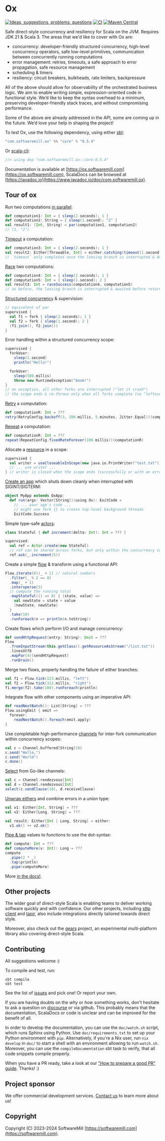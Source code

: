 # Ox

[![Ideas, suggestions, problems, questions](https://img.shields.io/badge/Discourse-ask%20question-blue)](https://softwaremill.community/c/ox)
[![CI](https://github.com/softwaremill/ox/workflows/CI/badge.svg)](https://github.com/softwaremill/ox/actions?query=workflow%3A%22CI%22)
[![Maven Central](https://maven-badges.herokuapp.com/maven-central/com.softwaremill.ox/core_3/badge.svg)](https://maven-badges.herokuapp.com/maven-central/com.softwaremill.ox/core_3)

Safe direct-style concurrency and resiliency for Scala on the JVM. Requires JDK 21 & Scala 3. The areas that we'd like 
to cover with Ox are:

* concurrency: developer-friendly structured concurrency, high-level concurrency operators, safe low-level primitives, 
  communication between concurrently running computations
* error management: retries, timeouts, a safe approach to error propagation, safe resource management
* scheduling & timers
* resiliency: circuit breakers, bulkheads, rate limiters, backpressure

All of the above should allow for observability of the orchestrated business logic. We aim to enable writing simple, 
expression-oriented code in functional style. We’d like to keep the syntax overhead to a minimum, preserving 
developer-friendly stack traces, and without compromising performance.

Some of the above are already addressed in the API, some are coming up in the future. We’d love your help in shaping 
the project!

To test Ox, use the following dependency, using either [sbt](https://www.scala-sbt.org):

```scala
"com.softwaremill.ox" %% "core" % "0.5.4"
```

Or [scala-cli](https://scala-cli.virtuslab.org):

```scala
//> using dep "com.softwaremill.ox::core:0.5.4"
```

Documentation is available at [https://ox.softwaremill.com](https://ox.softwaremill.com), ScalaDocs can be browsed at [https://javadoc.io](https://www.javadoc.io/doc/com.softwaremill.ox).

## Tour of ox

Run two computations [in parallel](https://ox.softwaremill.com/latest/high-level-concurrency/par.html):

```scala mdoc:compile-only
def computation1: Int = { sleep(2.seconds); 1 }
def computation2: String = { sleep(1.second); "2" }
val result1: (Int, String) = par(computation1, computation2)
// (1, "2")
```

[Timeout](https://ox.softwaremill.com/latest/high-level-concurrency/timeout.html) a computation:

```scala mdoc:compile-only
def computation3: Int = { sleep(2.seconds); 1 }
val result2: Either[Throwable, Int] = either.catching(timeout(1.second)(computation3))
// `timeout` only completes once the loosing branch is interrupted & done
```

[Race](https://ox.softwaremill.com/latest/high-level-concurrency/race.html) two computations:

```scala mdoc:compile-only
def computation4: Int = { sleep(2.seconds); 1 }
def computation5: Int = { sleep(1.second); 2 }
val result3: Int = raceSuccess(computation4, computation5)
// as before, the loosing branch is interrupted & awaited before returning a result
```

[Structured concurrency](https://ox.softwaremill.com/latest/structured-concurrency/fork-join.html) & supervision:

```scala mdoc:compile-only
// equivalent of par
supervised {
  val f1 = fork { sleep(2.seconds); 1 }
  val f2 = fork { sleep(1.second); 2 }
  (f1.join(), f2.join())
}
```

Error handling within a structured concurrency scope:

```scala mdoc:compile-only
supervised {
  forkUser:
    sleep(1.second)
    println("Hello!")

  forkUser:
    sleep(500.millis)
    throw new RuntimeException("boom!")
}
// on exception, all other forks are interrupted ("let it crash")
// the scope ends & re-throws only when all forks complete (no "leftovers")
```

[Retry](https://ox.softwaremill.com/latest/utils/retries.html) a computation:

```scala mdoc:compile-only
def computationR: Int = ???
retry(RetryConfig.backoff(3, 100.millis, 5.minutes, Jitter.Equal))(computationR)
```

[Repeat](https://ox.softwaremill.com/latest/utils/repeat.html) a computation:

```scala mdoc:compile-only
def computationR: Int = ???
repeat(RepeatConfig.fixedRateForever(100.millis))(computationR)
```

Allocate a [resource](https://ox.softwaremill.com/latest/utils/resources.html) in a scope:

```scala mdoc:compile-only
supervised {
  val writer = useCloseableInScope(new java.io.PrintWriter("test.txt"))
  // ... use writer ...
} // writer is closed when the scope ends (successfully or with an error)
```

[Create an app](https://ox.softwaremill.com/latest/utils/oxapp.html) which shuts down cleanly when interrupted with SIGINT/SIGTERM:

```scala mdoc:compile-only
object MyApp extends OxApp:
  def run(args: Vector[String])(using Ox): ExitCode =
    // ... your app's code ...
    // might use fork {} to create top-level background threads
    ExitCode.Success
```

Simple type-safe [actors](https://ox.softwaremill.com/latest/utils/actors.html):

```scala mdoc:compile-only
class Stateful { def increment(delta: Int): Int = ??? }

supervised:
  val ref = Actor.create(new Stateful)
  // ref can be shared across forks, but only within the concurrency scope
  ref.ask(_.increment(5))    
```

Create a simple [flow](https://ox.softwaremill.com/latest/streaming/flows.html) & transform using a functional API:

```scala mdoc:compile-only
Flow.iterate(0)(_ + 1) // natural numbers
  .filter(_ % 2 == 0)
  .map(_ + 1)
  .intersperse(5)
  // compute the running total
  .mapStateful(() => 0) { (state, value) =>
    val newState = state + value
    (newState, newState)
  }
  .take(10)
  .runForeach(n => println(n.toString))
```

Create flows which perform I/O and manage concurrency:

```scala mdoc:compile-only
def sendHttpRequest(entry: String): Unit = ???
Flow
  .fromInputStream(this.getClass().getResourceAsStream("/list.txt"))
  .linesUtf8
  .mapPar(4)(sendHttpRequest)
  .runDrain()
```

Merge two flows, properly handling the failure of either branches:

```scala mdoc:compile-only
val f1 = Flow.tick(123.millis, "left")
val f2 = Flow.tick(312.millis, "right")
f1.merge(f2).take(100).runForeach(println)
```

Integrate flow with other components using an imperative API:

```scala mdoc:compile-only
def readNextBatch(): List[String] = ???
Flow.usingEmit { emit =>
  forever:
    readNextBatch().foreach(emit.apply)
}
```

Use completable high-performance [channels](https://ox.softwaremill.com/latest/streaming/channels.html) for inter-fork communication within concurrency scopes:

```scala mdoc:compile-only
val c = Channel.buffered[String](8)
c.send("Hello,")
c.send("World")
c.done()
```

[Select](https://ox.softwaremill.com/latest/streaming/selecting-from-channels.html) from Go-like channels:

```scala mdoc:compile-only
val c = Channel.rendezvous[Int]
val d = Channel.rendezvous[Int]
select(c.sendClause(10), d.receiveClause)
```

[Unwrap eithers](https://ox.softwaremill.com/latest/basics/error-handling.html) and combine errors in a union type:

```scala mdoc:compile-only
val v1: Either[Int, String] = ???
val v2: Either[Long, String] = ???

val result: Either[Int | Long, String] = either:
  v1.ok() ++ v2.ok()
```

[Pipe & tap](https://ox.softwaremill.com/latest/utils/control-flow.html) values to functions to use the dot-syntax:

```scala mdoc:compile-only
def compute: Int = ???
def computeMore(v: Int): Long = ???
compute
  .pipe(2 * _)
  .tap(println)
  .pipe(computeMore)  
```

More [in the docs!](https://ox.softwaremill.com).

## Other projects

The wider goal of direct-style Scala is enabling teams to deliver working software quickly and with confidence. Our
other projects, including [sttp client](https://sttp.softwaremill.com) and [tapir](https://tapir.softwaremill.com),
also include integrations directly tailored towards direct style.

Moreover, also check out the [gears](https://github.com/lampepfl/gears) project, an experimental multi-platform library
also covering direct-style Scala.

## Contributing

All suggestions welcome :)

To compile and test, run:

```
sbt compile
sbt test
```

See the list of [issues](https://github.com/softwaremill/ox/issues) and pick one! Or report your own.

If you are having doubts on the _why_ or _how_ something works, don't hesitate to ask a question on
[discourse](https://softwaremill.community/c/ox) or via github. This probably means that the documentation, ScalaDocs or
code is unclear and can be improved for the benefit of all.

In order to develop the documentation, you can use the `doc/watch.sh` script, which runs Sphinx using Python.
Use `doc/requirements.txt` to set up your Python environment with `pip`. 
Alternatively, if you're a Nix user, run `nix develop` in `doc/` to start a shell with an environment allowing to run `watch.sh`.
Moreover, you can use the `compileDocumentation` sbt task to verify, that all code snippets compile properly.

When you have a PR ready, take a look at our ["How to prepare a good PR" guide](https://softwaremill.community/t/how-to-prepare-a-good-pr-to-a-library/448). Thanks! :)

## Project sponsor

We offer commercial development services. [Contact us](https://softwaremill.com) to learn more about us!

## Copyright

Copyright (C) 2023-2024 SoftwareMill [https://softwaremill.com](https://softwaremill.com).
